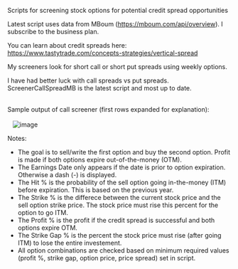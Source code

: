 Scripts for screening stock options for potential credit spread opportunities

Latest script uses data from MBoum (https://mboum.com/api/overview). I subscribe to the business plan.

You can learn about credit spreads here:
https://www.tastytrade.com/concepts-strategies/vertical-spread

My screeners look for short call or short put spreads using weekly options.

I have had better luck with call spreads vs put spreads.<br/>
ScreenerCallSpreadMB is the latest script and most up to date.

<br/>Sample output of call screener (first rows expanded for explanation):<br/><br/>&nbsp;&nbsp;
![image](https://github.com/mjwaddell1/Python/assets/35202179/6d0f55d5-7a75-46c3-83b6-d403b4d48a7e)

Notes:
- The goal is to sell/write the first option and buy the second option. Profit is made if both options expire out-of-the-money (OTM). 
- The Earnings Date only appears if the date is prior to option expiration. Otherwise a dash (-) is displayed.
- The Hit % is the probability of the sell option going in-the-money (ITM) before expiration. This is based on the previous year.
- The Strike % is the differece between the current stock price and the sell option strike price. The stock price must rise this percent for the option to go ITM.
- The Profit % is the profit if the credit spread is successful and both options expire OTM.
- The Strike Gap % is the percent the stock price must rise (after going ITM) to lose the entire investement.
- All option combinations are checked based on minimum required values (profit %, strike gap, option price, price spread) set in script.

